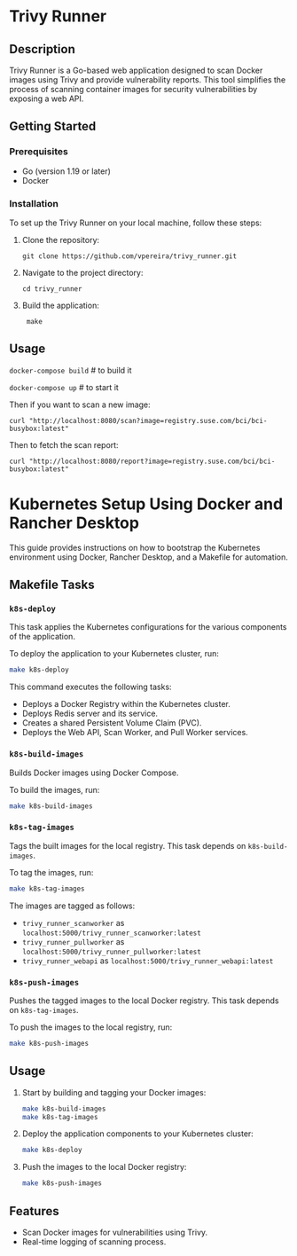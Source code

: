 # Trivy Runner

## Description
Trivy Runner is a Go-based web application designed to scan Docker images using Trivy and provide vulnerability reports. This tool simplifies the process of scanning container images for security vulnerabilities by exposing a web API.

## Getting Started

### Prerequisites
- Go (version 1.19 or later)
- Docker

### Installation

To set up the Trivy Runner on your local machine, follow these steps:

1. Clone the repository:
   ```
   git clone https://github.com/vpereira/trivy_runner.git
   ```
2. Navigate to the project directory:
   ```
   cd trivy_runner
   ```
3. Build the application:
   ```
    make
   ```

## Usage

`docker-compose build` # to build it

`docker-compose up` # to start it

Then if you want to scan a new image:

```
curl "http://localhost:8080/scan?image=registry.suse.com/bci/bci-busybox:latest"
```

Then to fetch the scan report:

```
curl "http://localhost:8080/report?image=registry.suse.com/bci/bci-busybox:latest"

```

# Kubernetes Setup Using Docker and Rancher Desktop

This guide provides instructions on how to bootstrap the Kubernetes environment using Docker, Rancher Desktop, and a Makefile for automation.

## Makefile Tasks

### `k8s-deploy`

This task applies the Kubernetes configurations for the various components of the application.

To deploy the application to your Kubernetes cluster, run:

```bash
make k8s-deploy
```

This command executes the following tasks:
- Deploys a Docker Registry within the Kubernetes cluster.
- Deploys Redis server and its service.
- Creates a shared Persistent Volume Claim (PVC).
- Deploys the Web API, Scan Worker, and Pull Worker services.

### `k8s-build-images`

Builds Docker images using Docker Compose.

To build the images, run:

```bash
make k8s-build-images
```

### `k8s-tag-images`

Tags the built images for the local registry. This task depends on `k8s-build-images`.

To tag the images, run:

```bash
make k8s-tag-images
```

The images are tagged as follows:
- `trivy_runner_scanworker` as `localhost:5000/trivy_runner_scanworker:latest`
- `trivy_runner_pullworker` as `localhost:5000/trivy_runner_pullworker:latest`
- `trivy_runner_webapi` as `localhost:5000/trivy_runner_webapi:latest`

### `k8s-push-images`

Pushes the tagged images to the local Docker registry. This task depends on `k8s-tag-images`.

To push the images to the local registry, run:

```bash
make k8s-push-images
```

## Usage

1. Start by building and tagging your Docker images:

   ```bash
   make k8s-build-images
   make k8s-tag-images
   ```
   
2. Deploy the application components to your Kubernetes cluster:

   ```bash
   make k8s-deploy
   ```

3. Push the images to the local Docker registry:

   ```bash
   make k8s-push-images
   ```


## Features

- Scan Docker images for vulnerabilities using Trivy.
- Real-time logging of scanning process.
